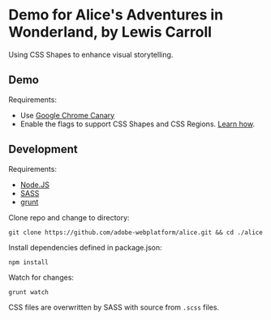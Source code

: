 Demo for Alice's Adventures in Wonderland, by Lewis Carroll
====

Using CSS Shapes to enhance visual storytelling.

Demo
---

Requirements:

- Use [Google Chrome Canary](https://www.google.com/intl/en/chrome/browser/canary.html)
- Enable the flags to support CSS Shapes and CSS Regions. [Learn how](http://html.adobe.com/webplatform/enable/).


Development
---

Requirements:
- [Node.JS](http://nodejs.org/)
- [SASS](http://sass-lang.com/)
- [grunt](http://gruntjs.com/)

Clone repo and change to directory:

`git clone https://github.com/adobe-webplatform/alice.git && cd ./alice`

Install dependencies defined in package.json:

`npm install`

Watch for changes:

`grunt watch`



CSS files are overwritten by SASS with source from `.scss` files.